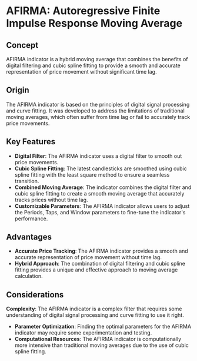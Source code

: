 # AFIRMA: Autoregressive Finite Impulse Response Moving Average

## Concept

AFIRMA indicator is a hybrid moving average that combines the benefits of digital filtering and cubic spline fitting to provide a smooth and accurate representation of price movement without significant time lag.

## Origin

The AFIRMA indicator is based on the principles of digital signal processing and curve fitting. It was developed to address the limitations of traditional moving averages, which often suffer from time lag or fail to accurately track price movements.

## Key Features

- **Digital Filter**: The AFIRMA indicator uses a digital filter to smooth out price movements.
- **Cubic Spline Fitting**: The latest candlesticks are smoothed using cubic spline fitting with the least square method to ensure a seamless transition.
- **Combined Moving Average**: The indicator combines the digital filter and cubic spline fitting to create a smooth moving average that accurately tracks prices without time lag.
- **Customizable Parameters**: The AFIRMA indicator allows users to adjust the Periods, Taps, and Window parameters to fine-tune the indicator's performance.

## Advantages

- **Accurate Price Tracking**: The AFIRMA indicator provides a smooth and accurate representation of price movement without time lag.
- **Hybrid Approach**: The combination of digital filtering and cubic spline fitting provides a unique and effective approach to moving average calculation.

## Considerations

**Complexity**: The AFIRMA indicator is a complex filter that requires some understanding of digital signal processing and curve fitting to use it right.
- **Parameter Optimization**: Finding the optimal parameters for the AFIRMA indicator may require some experimentation and testing.
- **Computational Resources**: The AFIRMA indicator is  computationally more intensive than traditional moving averages due to the use of cubic spline fitting.